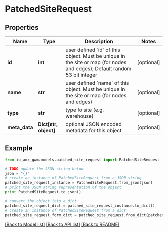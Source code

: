 # PatchedSiteRequest


## Properties
Name | Type | Description | Notes
------------ | ------------- | ------------- | -------------
**id** | **int** | user defined &#x60;id&#x60; of this object. Must be unique in the site or map (for nodes and edges); Default random 53 bit integer | [optional] 
**name** | **str** | user defined &#x60;name&#x60; of this object. Must be unique in the site or map (for nodes and edges) | [optional] 
**type** | **str** | type fo site (e.g. warehouse) | [optional] 
**meta_data** | **Dict[str, object]** | optional JSON encoded metadata for this object | [optional] 

## Example

```python
from io_amr_gwm.models.patched_site_request import PatchedSiteRequest

# TODO update the JSON string below
json = "{}"
# create an instance of PatchedSiteRequest from a JSON string
patched_site_request_instance = PatchedSiteRequest.from_json(json)
# print the JSON string representation of the object
print PatchedSiteRequest.to_json()

# convert the object into a dict
patched_site_request_dict = patched_site_request_instance.to_dict()
# create an instance of PatchedSiteRequest from a dict
patched_site_request_form_dict = patched_site_request.from_dict(patched_site_request_dict)
```
[[Back to Model list]](../README.md#documentation-for-models) [[Back to API list]](../README.md#documentation-for-api-endpoints) [[Back to README]](../README.md)


